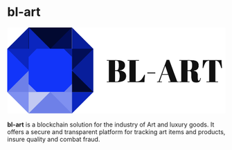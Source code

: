 bl-art
=========

<p align="center">
  <img src="logo.png"/>
</p>

**bl-art** is a blockchain solution for the industry of Art and luxury goods. 
It offers a secure and transparent platform for tracking art items and products,
insure quality and combat fraud.